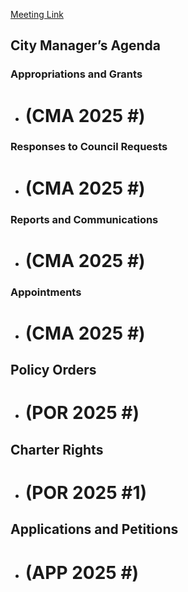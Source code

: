 [Meeting Link]()

## City Manager’s Agenda

### Appropriations and Grants
- # (CMA 2025 #) 

### Responses to Council Requests
- # (CMA 2025 #)

### Reports and Communications
- # (CMA 2025 #)

### Appointments
- # (CMA 2025 #) 


## Policy Orders
- # (POR 2025 #) 


## Charter Rights
- # (POR 2025 #1)


## Applications and Petitions
- # (APP 2025 #) 

